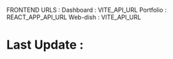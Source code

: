 FRONTEND URLS :
Dashboard : VITE_API_URL
Portfolio : REACT_APP_API_URL
Web-dish  : VITE_API_URL

# Last Update :
